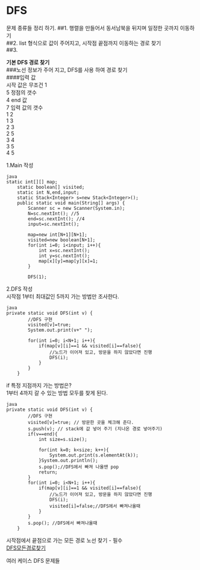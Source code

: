 # DFS
문제 종류들 정리 하기.
##1. 행렬을 만들어서 동서남북을 뒤지며 일정한 곳까지 이동하기  
##2. list 형식으로 값이 주어지고, 시작점 끝점까지 이동하는 경로 찾기  
##3.  

**기본 DFS 경로 찾기**  
###노선 정보가 주어 지고, DFS를 사용 하여 경로 찾기  
####입력 값     
시작 값은 무조건 1  
5 정점의 갯수  
4 end 값  
7 입력 값의 갯수   
1 2  
1 3  
2 3  
2 5  
3 4  
3 5  
4 5  

1.Main 작성  
```
java
static int[][] map;
	static boolean[] visited;
	static int N,end,input;
	static Stack<Integer> s=new Stack<Integer>();
	public static void main(String[] args) {
		Scanner sc = new Scanner(System.in);
		N=sc.nextInt(); //5
		end=sc.nextInt(); //4
		input=sc.nextInt();
		
		map=new int[N+1][N+1];
		visited=new boolean[N+1];
		for(int i=0; i<input; i++){
			int x=sc.nextInt();
			int y=sc.nextInt();
			map[x][y]=map[y][x]=1;
		}
		
		DFS(1);
```
2.DFS 작성  
시작점 1부터 최대값인 5까지 가는 방법만 조사한다. 

```
java
private static void DFS(int v) {
		//DFS 구현
		visited[v]=true;
		System.out.print(v+" ");
		
		for(int i=0; i<N+1; i++){
			if(map[v][i]==1 && visited[i]==false){
				//노드가 이어져 있고, 방문을 하지 않았다면 진행
				DFS(i);
			}
		}
	}
```

if 특정 지점까지 가는 방법은?  
1부터 4까지 갈 수 있는 방법 모두를 찾게 된다.  
```
java
private static void DFS(int v) {
		//DFS 구현
		visited[v]=true; // 방문한 곳을 체크해 준다.
		s.push(v); // stack에 값 넣어 주기 (지나온 경로 넣어주기)
		if(v==end){
			int size=s.size();
			
			for(int k=0; k<size; k++){
				System.out.print(s.elementAt(k));
			}System.out.println();
			s.pop();//DFS에서 빠져 나올땐 pop
			return;
		}
		for(int i=0; i<N+1; i++){
			if(map[v][i]==1 && visited[i]==false){
				//노드가 이어져 있고, 방문을 하지 않았다면 진행
				DFS(i);
				visited[i]=false;//DFS에서 빠져나올때 
			}
		}
		s.pop(); //DFS에서 빠져나올때 
	}
  ```
시작점에서 끝점으로 가는 모든 경로 노선 찾기 - 필수  
[DFS모든경로찾기](https://gist.github.com/theSUNYOUNG/09deb3e28e27aa11791586a39edbe123)  

여러 케이스 DFS 문제들 
